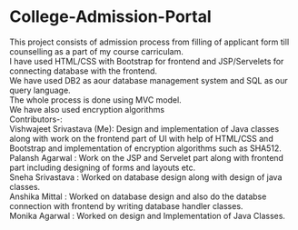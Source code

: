 # College-Admission-Portal
This project consists of admission process from filling of applicant form till counselling as a part of my course carriculam. <br />
I have used HTML/CSS with Bootstrap for frontend and JSP/Servelets for connecting database with the frontend.<br />
 We have used DB2 as aour database management system and SQL as our query language.<br />
The whole process is done using MVC model.<br />
 We have also used encryption algorithms<br /> 
Contributors-:<br />
Vishwajeet Srivastava (Me): Design and implementation of Java classes along with work on the frontend part of UI with help of HTML/CSS and Bootstrap and implementation of encryption algorithms such as SHA512.<br />
Palansh Agarwal : Work on the JSP and Servelet part along with frontend part including designing of forms and layouts etc.<br />
Sneha Srivastava : Worked on database design along with design of java classes.<br />
Anshika Mittal : Worked on database design and also do the databse connection with frontend by writing database handler classes.<br />
Monika Agarwal : Worked on design and Implementation of Java Classes. <br />

